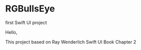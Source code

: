 # RGBullsEye
first Swift UI project

Hello,

This project based on Ray Wenderlich Swift UI Book Chapter 2
